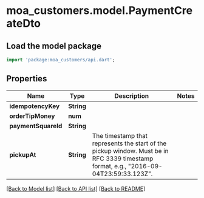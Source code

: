 # moa_customers.model.PaymentCreateDto

## Load the model package
```dart
import 'package:moa_customers/api.dart';
```

## Properties
Name | Type | Description | Notes
------------ | ------------- | ------------- | -------------
**idempotencyKey** | **String** |  | 
**orderTipMoney** | **num** |  | 
**paymentSquareId** | **String** |  | 
**pickupAt** | **String** | The timestamp that represents the start of the pickup window. Must be in RFC 3339 timestamp format, e.g., \"2016-09-04T23:59:33.123Z\". | 

[[Back to Model list]](../README.md#documentation-for-models) [[Back to API list]](../README.md#documentation-for-api-endpoints) [[Back to README]](../README.md)


